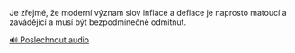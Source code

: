 
Je zřejmé, že moderní význam slov inflace a deflace je naprosto matoucí a zavádějící a musí být bezpodmínečně odmítnut.

[🔊 Poslechnout audio](/data/7-paragraphs/audio/chapter_79/para_006-Je-zejm-e-modern-vznam-slov-inflace-a-deflac.mp3)
